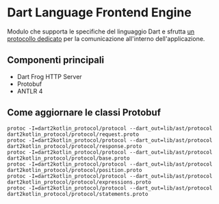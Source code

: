 # Dart Language Frontend Engine

Modulo che supporta le specifiche del linguaggio Dart e sfrutta [un protocollo dedicato]( dart2kotlin_protocol/README.md) per la comunicazione all'interno dell'applicazione.

## Componenti principali

- Dart Frog HTTP Server
- Protobuf
- ANTLR 4

## Come aggiornare le classi Protobuf

```shell
protoc -I=dart2kotlin_protocol/protocol --dart_out=lib/ast/protocol dart2kotlin_protocol/protocol/request.proto
protoc -I=dart2kotlin_protocol/protocol --dart_out=lib/ast/protocol dart2kotlin_protocol/protocol/response.proto
protoc -I=dart2kotlin_protocol/protocol --dart_out=lib/ast/protocol dart2kotlin_protocol/protocol/base.proto
protoc -I=dart2kotlin_protocol/protocol --dart_out=lib/ast/protocol dart2kotlin_protocol/protocol/position.proto
protoc -I=dart2kotlin_protocol/protocol --dart_out=lib/ast/protocol dart2kotlin_protocol/protocol/expressions.proto
protoc -I=dart2kotlin_protocol/protocol --dart_out=lib/ast/protocol dart2kotlin_protocol/protocol/statements.proto
```
